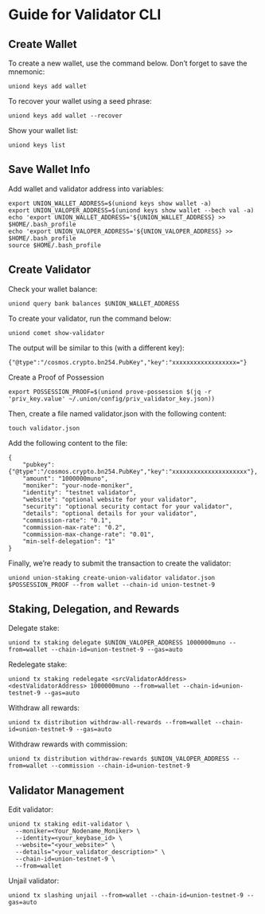 # Guide for Validator CLI

## Create Wallet
To create a new wallet, use the command below. Don’t forget to save the mnemonic:
```
uniond keys add wallet
```

To recover your wallet using a seed phrase:
```
uniond keys add wallet --recover
```

Show your wallet list:
```
uniond keys list
```

## Save Wallet Info
Add wallet and validator address into variables:
```
export UNION_WALLET_ADDRESS=$(uniond keys show wallet -a)
export UNION_VALOPER_ADDRESS=$(uniond keys show wallet --bech val -a)
echo 'export UNION_WALLET_ADDRESS='${UNION_WALLET_ADDRESS} >> $HOME/.bash_profile
echo 'export UNION_VALOPER_ADDRESS='${UNION_VALOPER_ADDRESS} >> $HOME/.bash_profile
source $HOME/.bash_profile
```

## Create Validator

Check your wallet balance:
```
uniond query bank balances $UNION_WALLET_ADDRESS
```
To create your validator, run the command below:
```
uniond comet show-validator
```
The output will be similar to this (with a different key):
```
{"@type":"/cosmos.crypto.bn254.PubKey","key":"xxxxxxxxxxxxxxxxxx="}
```
Create a Proof of Possession
```
export POSSESSION_PROOF=$(uniond prove-possession $(jq -r 'priv_key.value' ~/.union/config/priv_validator_key.json))
```
Then, create a file named validator.json with the following content:
```
touch validator.json
```
Add the following content to the file:

```
{
    "pubkey": {"@type":"/cosmos.crypto.bn254.PubKey","key":"xxxxxxxxxxxxxxxxxxxxx"},
    "amount": "1000000muno",
    "moniker": "your-node-moniker",
    "identity": "testnet validator",
    "website": "optional website for your validator",
    "security": "optional security contact for your validator",
    "details": "optional details for your validator",
    "commission-rate": "0.1",
    "commission-max-rate": "0.2",
    "commission-max-change-rate": "0.01",
    "min-self-delegation": "1"
}
```
Finally, we’re ready to submit the transaction to create the validator:

```
uniond union-staking create-union-validator validator.json $POSSESSION_PROOF --from wallet --chain-id union-testnet-9
```
## Staking, Delegation, and Rewards
Delegate stake:
```
uniond tx staking delegate $UNION_VALOPER_ADDRESS 1000000muno --from=wallet --chain-id=union-testnet-9 --gas=auto
```

Redelegate stake:
```
uniond tx staking redelegate <srcValidatorAddress> <destValidatorAddress> 1000000muno --from=wallet --chain-id=union-testnet-9 --gas=auto
```

Withdraw all rewards:
```
uniond tx distribution withdraw-all-rewards --from=wallet --chain-id=union-testnet-9 --gas=auto
```

Withdraw rewards with commission:
```
uniond tx distribution withdraw-rewards $UNION_VALOPER_ADDRESS --from=wallet --commission --chain-id=union-testnet-9
```

## Validator Management
Edit validator:
```
uniond tx staking edit-validator \
  --moniker=<Your_Nodename_Moniker> \
  --identity=<your_keybase_id> \
  --website="<your_website>" \
  --details="<your_validator_description>" \
  --chain-id=union-testnet-9 \
  --from=wallet
```

Unjail validator:
```
uniond tx slashing unjail --from=wallet --chain-id=union-testnet-9 --gas=auto
```



